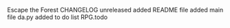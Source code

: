 Escape the Forest CHANGELOG
unreleased
added README file
added main file da.py
added to do list RPG.todo
